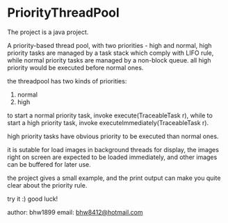 # PriorityThreadPool
The project is a java project.

A priority-based thread pool, with two priorities - high and normal, high priority tasks are managed by a task stack which comply with LIFO rule, while normal priority tasks are managed by a non-block queue. all high priority would be executed before normal ones.

the threadpool has two kinds of priorities:
1. normal
2. high

to start a normal priority task, invoke execute(TraceableTask r),
while to start a high priority task, invoke executeImmediately(TraceableTask r).

high priority tasks have obvious priority to be executed than normal ones.

it is sutable for load images in background threads for display, the images right on screen are expected to be loaded immediately, and other images can be buffered for later use.

the project gives a small example, and the print output can make you quite clear about the priority rule.

try it :)
good luck!

author: bhw1899
email: bhw8412@hotmail.com

